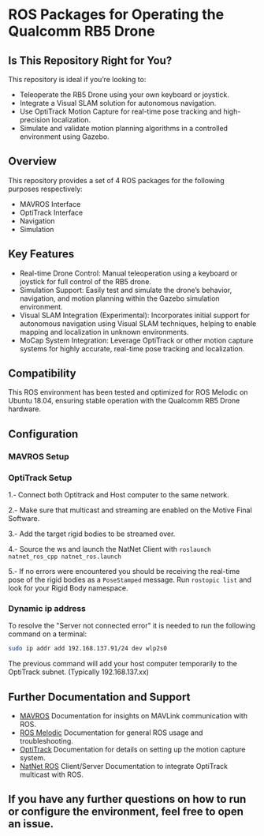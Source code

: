 # ROS Packages for Operating the Qualcomm RB5 Drone

## Is This Repository Right for You?

This repository is ideal if you’re looking to:

  - Teleoperate the RB5 Drone using your own keyboard or joystick.
  - Integrate a Visual SLAM solution for autonomous navigation.
  - Use OptiTrack Motion Capture for real-time pose tracking and high-precision localization.
  - Simulate and validate motion planning algorithms in a controlled environment using Gazebo.

## Overview

This repository provides a set of 4 ROS packages for the following purposes respectively: 

- MAVROS Interface
- OptiTrack Interface
- Navigation
- Simulation
  
## Key Features

  - Real-time Drone Control: Manual teleoperation using a keyboard or joystick for full control of the RB5 drone.
  - Simulation Support: Easily test and simulate the drone’s behavior, navigation, and motion planning within the Gazebo simulation environment.
  - Visual SLAM Integration (Experimental): Incorporates initial support for autonomous navigation using Visual SLAM techniques, helping to enable mapping and localization in unknown environments.
  - MoCap System Integration: Leverage OptiTrack or other motion capture systems for highly accurate, real-time pose tracking and localization.
  

## Compatibility

This ROS environment has been tested and optimized for ROS Melodic on Ubuntu 18.04, ensuring stable operation with the Qualcomm RB5 Drone hardware.

## Configuration


### MAVROS Setup


### OptiTrack Setup

1.- Connect both Optitrack and Host computer to the same network.

2.- Make sure that multicast and streaming are enabled on the Motive Final Software.

3.- Add the target rigid bodies to be streamed over.

4.- Source the ws and launch the NatNet Client with `roslaunch natnet_ros_cpp natnet_ros.launch`

5.- If no errors were encountered you should be receiving the real-time pose of the rigid bodies as a `PoseStamped` message. Run `rostopic list` and look for your Rigid Body namespace.

### Dynamic ip address
To resolve the "Server not connected error" it is needed to run the following command on a terminal:
```bash
sudo ip addr add 192.168.137.91/24 dev wlp2s0
```
The previous command will add your host computer temporarily to the OptiTrack subnet. (Typically 192.168.137.xx)

## Further Documentation and Support

- [MAVROS](http://wiki.ros.org/mavros) Documentation for insights on MAVLink communication with ROS.
- [ROS Melodic](http://wiki.ros.org/melodic/Installation/Ubuntu) Documentation for general ROS usage and troubleshooting.
- [OptiTrack](https://optitrack.com/) Documentation for details on setting up the motion capture system.
- [NatNet ROS](https://github.com/L2S-lab/natnet_ros_cpp) Client/Server Documentation to integrate OptiTrack multicast with ROS.

## If you have any further questions on how to run or configure the environment, feel free to open an issue.
